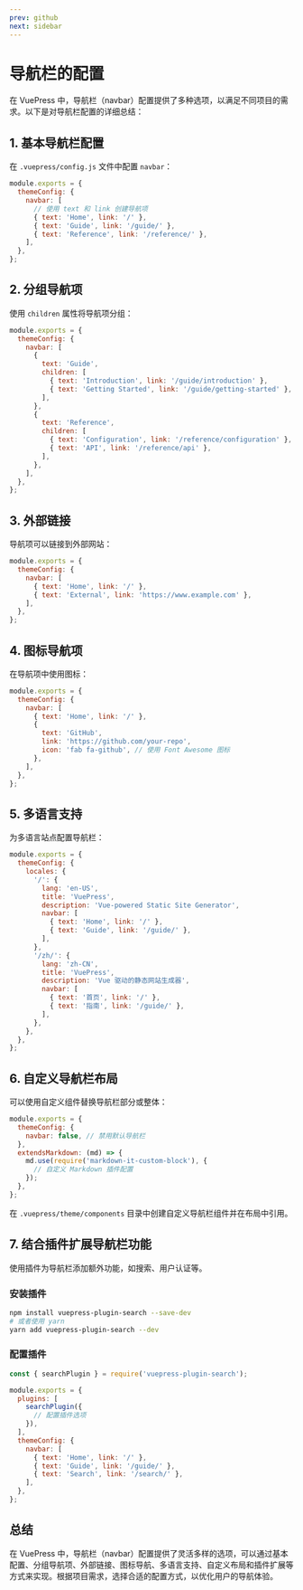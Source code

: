 ```yaml
---
prev: github
next: sidebar
---
```


# 导航栏的配置

在 VuePress 中，导航栏（navbar）配置提供了多种选项，以满足不同项目的需求。以下是对导航栏配置的详细总结：

## 1. 基本导航栏配置

在 `.vuepress/config.js` 文件中配置 `navbar`：

```js
module.exports = {
  themeConfig: {
    navbar: [
      // 使用 text 和 link 创建导航项
      { text: 'Home', link: '/' },
      { text: 'Guide', link: '/guide/' },
      { text: 'Reference', link: '/reference/' },
    ],
  },
};
```

## 2. 分组导航项

使用 `children` 属性将导航项分组：

```js
module.exports = {
  themeConfig: {
    navbar: [
      {
        text: 'Guide',
        children: [
          { text: 'Introduction', link: '/guide/introduction' },
          { text: 'Getting Started', link: '/guide/getting-started' },
        ],
      },
      {
        text: 'Reference',
        children: [
          { text: 'Configuration', link: '/reference/configuration' },
          { text: 'API', link: '/reference/api' },
        ],
      },
    ],
  },
};
```

## 3. 外部链接

导航项可以链接到外部网站：

```js
module.exports = {
  themeConfig: {
    navbar: [
      { text: 'Home', link: '/' },
      { text: 'External', link: 'https://www.example.com' },
    ],
  },
};
```

## 4. 图标导航项

在导航项中使用图标：

```js
module.exports = {
  themeConfig: {
    navbar: [
      { text: 'Home', link: '/' },
      {
        text: 'GitHub',
        link: 'https://github.com/your-repo',
        icon: 'fab fa-github', // 使用 Font Awesome 图标
      },
    ],
  },
};
```

## 5. 多语言支持

为多语言站点配置导航栏：

```js
module.exports = {
  themeConfig: {
    locales: {
      '/': {
        lang: 'en-US',
        title: 'VuePress',
        description: 'Vue-powered Static Site Generator',
        navbar: [
          { text: 'Home', link: '/' },
          { text: 'Guide', link: '/guide/' },
        ],
      },
      '/zh/': {
        lang: 'zh-CN',
        title: 'VuePress',
        description: 'Vue 驱动的静态网站生成器',
        navbar: [
          { text: '首页', link: '/' },
          { text: '指南', link: '/guide/' },
        ],
      },
    },
  },
};
```

## 6. 自定义导航栏布局

可以使用自定义组件替换导航栏部分或整体：

```js
module.exports = {
  themeConfig: {
    navbar: false, // 禁用默认导航栏
  },
  extendsMarkdown: (md) => {
    md.use(require('markdown-it-custom-block'), {
      // 自定义 Markdown 插件配置
    });
  },
};
```

在 `.vuepress/theme/components` 目录中创建自定义导航栏组件并在布局中引用。

## 7. 结合插件扩展导航栏功能

使用插件为导航栏添加额外功能，如搜索、用户认证等。

### 安装插件

```bash
npm install vuepress-plugin-search --save-dev
# 或者使用 yarn
yarn add vuepress-plugin-search --dev
```

### 配置插件

```js
const { searchPlugin } = require('vuepress-plugin-search');

module.exports = {
  plugins: [
    searchPlugin({
      // 配置插件选项
    }),
  ],
  themeConfig: {
    navbar: [
      { text: 'Home', link: '/' },
      { text: 'Guide', link: '/guide/' },
      { text: 'Search', link: '/search/' },
    ],
  },
};
```

## 总结

在 VuePress 中，导航栏（navbar）配置提供了灵活多样的选项，可以通过基本配置、分组导航项、外部链接、图标导航、多语言支持、自定义布局和插件扩展等方式来实现。根据项目需求，选择合适的配置方式，以优化用户的导航体验。